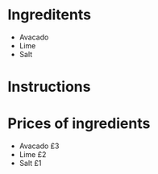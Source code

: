 # Ingreditents
- Avacado 
- Lime
- Salt

# Instructions

# Prices of ingredients
- Avacado £3
- Lime £2
- Salt £1
